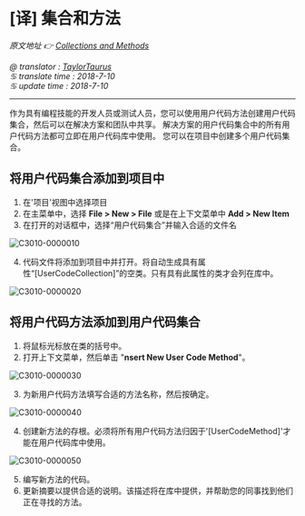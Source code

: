 # [译] 集合和方法

*原文地址 👉 [Collections and Methods][0]*

*@ translator : [TaylorTaurus](https://github.com/taylortaurus)*    
*♋ translate time : 2018-7-10*    
*♋ update time : 2018-7-10*  

---  

作为具有编程技能的开发人员或测试人员，您可以使用用户代码方法创建用户代码集合，然后可以在解决方案和团队中共享。
解决方案的用户代码集合中的所有用户代码方法都可立即在用户代码库中使用。 您可以在项目中创建多个用户代码集合。

## 将用户代码集合添加到项目中  

1. 在'项目'视图中选择项目  
2. 在主菜单中，选择 **File > New > File** 或是在上下文菜单中 **Add > New Item**  
3. 在打开的对话框中，选择“用户代码集合”并输入合适的文件名  

![C3010-0000010](https://gitee.com/taylortaurus/RX_UserGuide_GitBook_Picbed/raw/master/RanorexStudioExpert/C3010-0000010.png)  

4. 代码文件将添加到项目中并打开。将自动生成具有属性“[UserCodeCollection]”的空类。只有具有此属性的类才会列在库中。  

![C3010-0000020](https://gitee.com/taylortaurus/RX_UserGuide_GitBook_Picbed/raw/master/RanorexStudioExpert/C3010-0000020.png)  

## 将用户代码方法添加到用户代码集合  

1. 将鼠标光标放在类的括号中。
2. 打开上下文菜单，然后单击 "**nsert New User Code Method**"。  

![C3010-0000030](https://gitee.com/taylortaurus/RX_UserGuide_GitBook_Picbed/raw/master/RanorexStudioExpert/C3010-0000030.png)  

3. 为新用户代码方法填写合适的方法名称，然后按确定。  

![C3010-0000040](https://gitee.com/taylortaurus/RX_UserGuide_GitBook_Picbed/raw/master/RanorexStudioExpert/C3010-0000040.png)  

4. 创建新方法的存根。必须将所有用户代码方法归因于'[UserCodeMethod]'才能在用户代码库中使用。  

![C3010-0000050](https://gitee.com/taylortaurus/RX_UserGuide_GitBook_Picbed/raw/master/RanorexStudioExpert/C3010-0000050.png)  

5. 编写新方法的代码。  
6. 更新摘要以提供合适的说明。该描述将在库中提供，并帮助您的同事找到他们正在寻找的方法。  

[0]: https://www.ranorex.com/help/latest/ranorex-studio-expert/user-code-library/collections-and-methods/